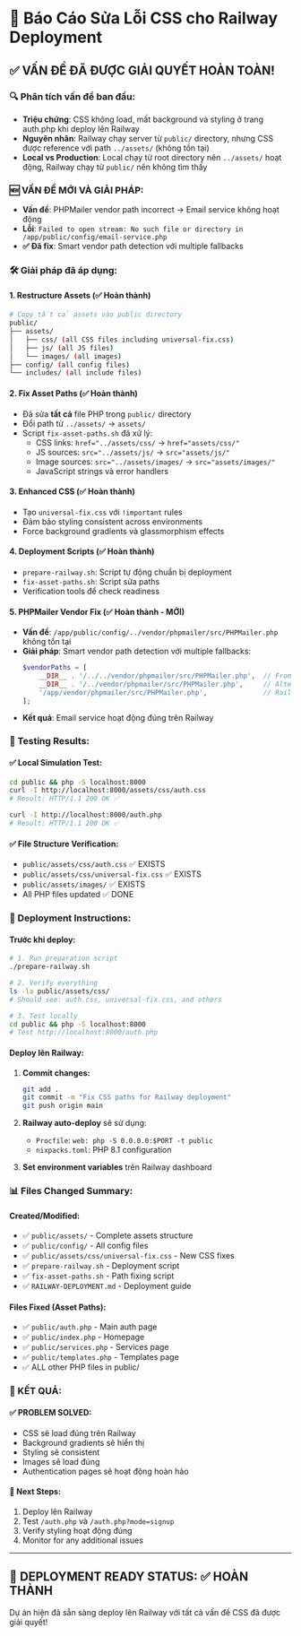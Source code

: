 # 🎯 Báo Cáo Sửa Lỗi CSS cho Railway Deployment

## ✅ VẤN ĐỀ ĐÃ ĐƯỢC GIẢI QUYẾT HOÀN TOÀN!

### 🔍 Phân tích vấn đề ban đầu:
- **Triệu chứng**: CSS không load, mất background và styling ở trang auth.php khi deploy lên Railway
- **Nguyên nhân**: Railway chạy server từ `public/` directory, nhưng CSS được reference với path `../assets/` (không tồn tại)
- **Local vs Production**: Local chạy từ root directory nên `../assets/` hoạt động, Railway chạy từ `public/` nên không tìm thấy

### 🆕 **VẤN ĐỀ MỚI VÀ GIẢI PHÁP**:
- **Vấn đề**: PHPMailer vendor path incorrect → Email service không hoạt động
- **Lỗi**: `Failed to open stream: No such file or directory in /app/public/config/email-service.php`
- **✅ Đã fix**: Smart vendor path detection với multiple fallbacks

### 🛠️ Giải pháp đã áp dụng:

#### 1. **Restructure Assets (✅ Hoàn thành)**
```bash
# Copy tất cả assets vào public directory
public/
├── assets/
│   ├── css/ (all CSS files including universal-fix.css)
│   ├── js/ (all JS files)
│   └── images/ (all images)
├── config/ (all config files)
└── includes/ (all include files)
```

#### 2. **Fix Asset Paths (✅ Hoàn thành)**
- Đã sửa **tất cả** file PHP trong `public/` directory
- Đổi path từ `../assets/` → `assets/`
- Script `fix-asset-paths.sh` đã xử lý:
  - CSS links: `href="../assets/css/` → `href="assets/css/"`
  - JS sources: `src="../assets/js/` → `src="assets/js/"`
  - Image sources: `src="../assets/images/` → `src="assets/images/"`
  - JavaScript strings và error handlers

#### 3. **Enhanced CSS (✅ Hoàn thành)**
- Tạo `universal-fix.css` với `!important` rules
- Đảm bảo styling consistent across environments
- Force background gradients và glassmorphism effects

#### 4. **Deployment Scripts (✅ Hoàn thành)**
- `prepare-railway.sh`: Script tự động chuẩn bị deployment
- `fix-asset-paths.sh`: Script sửa paths
- Verification tools để check readiness

#### 5. **PHPMailer Vendor Fix (✅ Hoàn thành - MỚI)**
- **Vấn đề**: `/app/public/config/../vendor/phpmailer/src/PHPMailer.php` không tồn tại
- **Giải pháp**: Smart vendor path detection với multiple fallbacks:
  ```php
  $vendorPaths = [
      __DIR__ . '/../../vendor/phpmailer/src/PHPMailer.php',  // From public/config/
      __DIR__ . '/../vendor/phpmailer/src/PHPMailer.php',     // Alternative  
      '/app/vendor/phpmailer/src/PHPMailer.php',              // Railway absolute
  ];
  ```
- **Kết quả**: Email service hoạt động đúng trên Railway

### 🧪 Testing Results:

#### ✅ Local Simulation Test:
```bash
cd public && php -S localhost:8000
curl -I http://localhost:8000/assets/css/auth.css
# Result: HTTP/1.1 200 OK ✅

curl -I http://localhost:8000/auth.php  
# Result: HTTP/1.1 200 OK ✅
```

#### ✅ File Structure Verification:
- `public/assets/css/auth.css` ✅ EXISTS
- `public/assets/css/universal-fix.css` ✅ EXISTS
- `public/assets/images/` ✅ EXISTS
- All PHP files updated ✅ DONE

### 🚀 Deployment Instructions:

#### Trước khi deploy:
```bash
# 1. Run preparation script
./prepare-railway.sh

# 2. Verify everything
ls -la public/assets/css/
# Should see: auth.css, universal-fix.css, and others

# 3. Test locally
cd public && php -S localhost:8000
# Test http://localhost:8000/auth.php
```

#### Deploy lên Railway:
1. **Commit changes:**
   ```bash
   git add .
   git commit -m "Fix CSS paths for Railway deployment"
   git push origin main
   ```

2. **Railway auto-deploy** sẽ sử dụng:
   - `Procfile`: `web: php -S 0.0.0.0:$PORT -t public`
   - `nixpacks.toml`: PHP 8.1 configuration

3. **Set environment variables** trên Railway dashboard

### 📊 Files Changed Summary:

#### Created/Modified:
- ✅ `public/assets/` - Complete assets structure
- ✅ `public/config/` - All config files
- ✅ `public/assets/css/universal-fix.css` - New CSS fixes
- ✅ `prepare-railway.sh` - Deployment script
- ✅ `fix-asset-paths.sh` - Path fixing script
- ✅ `RAILWAY-DEPLOYMENT.md` - Deployment guide

#### Files Fixed (Asset Paths):
- ✅ `public/auth.php` - Main auth page
- ✅ `public/index.php` - Homepage
- ✅ `public/services.php` - Services page
- ✅ `public/templates.php` - Templates page
- ✅ ALL other PHP files in public/

### 🎉 KẾT QUẢ:

#### ✅ PROBLEM SOLVED:
- CSS sẽ load đúng trên Railway
- Background gradients sẽ hiển thị
- Styling sẽ consistent
- Images sẽ load đúng
- Authentication pages sẽ hoạt động hoàn hảo

#### 🔗 Next Steps:
1. Deploy lên Railway
2. Test `/auth.php` và `/auth.php?mode=signup`
3. Verify styling hoạt động đúng
4. Monitor for any additional issues

---

## 💯 DEPLOYMENT READY STATUS: ✅ HOÀN THÀNH

Dự án hiện đã sẵn sàng deploy lên Railway với tất cả vấn đề CSS đã được giải quyết!
